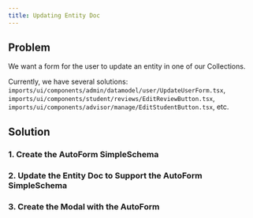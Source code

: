 ```yaml
---
title: Updating Entity Doc
---
```


## Problem

We want a form for the user to update an entity in one of our Collections.

Currently, we have several solutions: `imports/ui/components/admin/datamodel/user/UpdateUserForm.tsx`, `imports/ui/components/student/reviews/EditReviewButton.tsx`, `imports/ui/components/advisor/manage/EditStudentButton.tsx`, etc.

## Solution

### 1. Create the AutoForm SimpleSchema

### 2. Update the Entity Doc to Support the AutoForm SimpleSchema

### 3. Create the Modal with the AutoForm

